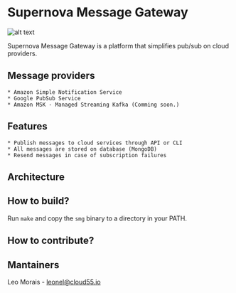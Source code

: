 # Supernova Message Gateway

![alt text](http://snews.bnl.gov/popsci/crab.jpg)

Supernova Message Gateway is a platform that simplifies pub/sub on cloud providers.


## Message providers
	* Amazon Simple Notification Service
	* Google PubSub Service
	* Amazon MSK - Managed Streaming Kafka (Comming soon.)

## Features
	* Publish messages to cloud services through API or CLI
	* All messages are stored on database (MongoDB)
	* Resend messages in case of subscription failures

## Architecture


## How to build?
Run `make` and copy the `smg` binary to a directory in your PATH.

## How to contribute?


## Mantainers

Leo Morais - leonel@cloud55.io